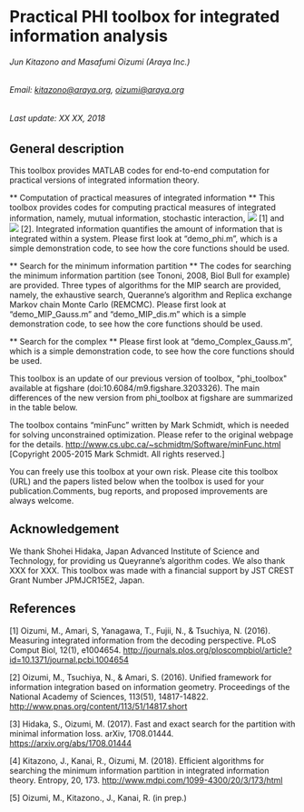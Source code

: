 # Practical PHI toolbox for integrated information analysis

###### Jun Kitazono and Masafumi Oizumi (Araya Inc.)
###### Email: kitazono@araya.org, oizumi@araya.org
###### Last update: XX XX, 2018

## General description
This toolbox provides MATLAB codes for end-to-end computation for practical versions of integrated information theory.

** Computation of practical measures of integrated information **
This toolbox provides codes for computing practical measures of integrated information, namely, mutual information, stochastic interaction, <img src="https://latex.codecogs.com/gif.latex?\Phi^*" /> [1] and <img src="https://latex.codecogs.com/gif.latex?\Phi_G" /> [2]. Integrated information quantifies the amount of information that is integrated within a system. Please first look at “demo_phi.m”, which is a simple demonstration code, to see how the core functions should be used.

** Search for the minimum information partition **
The codes for searching the minimum information partition (see Tononi, 2008, Biol Bull for example) are provided. Three types of algorithms for the MIP search are provided, namely, the exhaustive search, Queranne’s algorithm and Replica exchange Markov chain Monte Carlo (REMCMC). Please first look at “demo_MIP_Gauss.m” and “demo_MIP_dis.m” which is a simple demonstration code, to see how the core functions should be used.

** Search for the complex **
Please first look at “demo_Complex_Gauss.m”, which is a simple demonstration code, to see how the core functions should be used.

This toolbox is an update of our previous version of toolbox, "phi_toolbox" available at figshare (doi:10.6084/m9.figshare.3203326). The main differences of the new version from phi_toolbox at figshare are summarized in the table below.


The toolbox contains “minFunc” written by Mark Schmidt, which is needed for solving unconstrained optimization. Please refer to the original webpage for the details.
http://www.cs.ubc.ca/~schmidtm/Software/minFunc.html
[Copyright 2005-2015 Mark Schmidt. All rights reserved.]

You can freely use this toolbox at your own risk. Please cite this toolbox (URL) and the papers listed below when the toolbox is used for your publication.Comments, bug reports, and proposed improvements are always welcome.



## Acknowledgement
We thank Shohei Hidaka, Japan Advanced Institute of Science and Technology, for providing us Queyranne’s algorithm codes. We also thank XXX for XXX.
This toolbox was made with a financial support by JST CREST Grant Number JPMJCR15E2, Japan.

## References
[1] Oizumi, M., Amari, S, Yanagawa, T., Fujii, N., & Tsuchiya, N. (2016). Measuring integrated information from the decoding perspective. PLoS Comput Biol, 12(1), e1004654. http://journals.plos.org/ploscompbiol/article?id=10.1371/journal.pcbi.1004654

[2] Oizumi, M., Tsuchiya, N., & Amari, S. (2016). Unified framework for information integration based on information geometry. Proceedings of the National Academy of Sciences, 113(51), 14817-14822. http://www.pnas.org/content/113/51/14817.short

[3] Hidaka, S., Oizumi, M. (2017). Fast and exact search for the partition with minimal information loss. arXiv, 1708.01444. https://arxiv.org/abs/1708.01444

[4] Kitazono, J., Kanai, R., Oizumi, M. (2018). Efficient algorithms for searching the minimum information partition in integrated information theory. Entropy, 20, 173. http://www.mdpi.com/1099-4300/20/3/173/html

[5] Oizumi, M., Kitazono., J., Kanai, R. (in prep.)